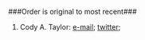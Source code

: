 ###Order is original to most recent###

 1. Cody A. Taylor: [e-mail](mailto:codemister99@yahoo.com); [twitter](http://twitter.com/codemister99);
